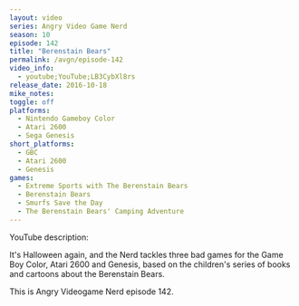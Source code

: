 ```yaml
---
layout: video
series: Angry Video Game Nerd
season: 10
episode: 142
title: "Berenstain Bears"
permalink: /avgn/episode-142
video_info:
  - youtube;YouTube;LB3CybXl8rs
release_date: 2016-10-18
mike_notes:
toggle: off
platforms:
  - Nintendo Gameboy Color
  - Atari 2600
  - Sega Genesis
short_platforms:
  - GBC
  - Atari 2600
  - Genesis
games:
  - Extreme Sports with The Berenstain Bears
  - Berenstain Bears
  - Smurfs Save the Day
  - The Berenstain Bears' Camping Adventure
---
```


<p class="yt-description">YouTube description:</p>

It's Halloween again, and the Nerd tackles three bad games for the Game Boy Color, Atari 2600 and Genesis, based on the children's series of books and cartoons about the Berenstain Bears.

This is Angry Videogame Nerd episode 142.
